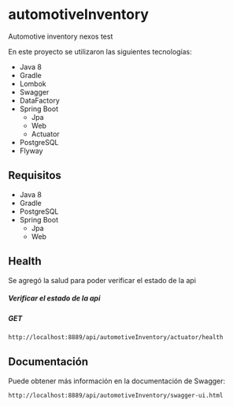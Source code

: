 # automotiveInventory
 Automotive inventory nexos test
 
En este proyecto se utilizaron las siguientes tecnologías:
- Java 8
- Gradle
- Lombok
- Swagger
- DataFactory
- Spring Boot
  * Jpa
  * Web
  * Actuator
- PostgreSQL
- Flyway

## Requisitos
- Java 8
- Gradle
- PostgreSQL
- Spring Boot
  * Jpa
  * Web


## Health
Se agregó la salud para poder verificar el estado de la api

##### Verificar el estado de la api
##### GET
```bash
http://localhost:8889/api/automotiveInventory/actuator/health
```

## Documentación
Puede obtener más información en la documentación de Swagger: 
```bash
http://localhost:8889/api/automotiveInventory/swagger-ui.html
```
